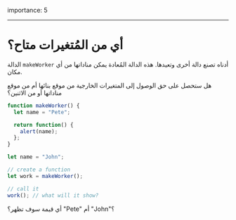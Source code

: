 importance: 5

---

# أي من المُتغيرات متاح؟

الدالة `makeWorker` أدناه تصنع دالة أخرى وتعيدها. هذه الدالة المُعادة يمكن مناداتها من أي مكان.

هل ستحصل على حق الوصول إلى المتغيرات الخارجية من موقع بنائها أم من موقع مناداتها أو من الاثنين؟


```js
function makeWorker() {
  let name = "Pete";

  return function() {
    alert(name);
  };
}

let name = "John";

// create a function
let work = makeWorker();

// call it
work(); // what will it show?
```
أي قيمة سوف تظهر؟ "Pete" أم "John"؟

